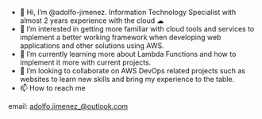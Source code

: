 - 👋 Hi, I’m @adolfo-jimenez. Information Technology Specialist with almost 2 years experience with the cloud ☁
- 👀 I’m interested in getting more familiar with cloud tools and services to implement a 
  better working framework when developing web applications and other solutions using AWS. 
- 🌱 I’m currently learning more about Lambda Functions and how to implement it more with current projects.
- 💞️ I’m looking to collaborate on AWS DevOps related projects such as websites to learn new skills and bring my experience to the table.
- 📫 How to reach me 

email:
adolfo.jimenez_@outlook.com


<!---
adolfo-jimenez/adolfo-jimenez is a ✨ special ✨ repository because its `README.md` (this file) appears on your GitHub profile.
You can click the Preview link to take a look at your changes.
--->
